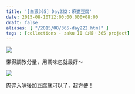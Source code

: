 ```yaml
---
title: '[白狼365] Day222：麻婆豆腐'
date: 2015-08-10T12:00:00.000+08:00
draft: false
aliases: [ "/2015/08/365-day222.html" ]
tags : [collections - zaku II 白狼・365 project]
---
```


[![](https://farm1.staticflickr.com/310/20230806668_cb1ac068b7_z.jpg)](https://farm1.staticflickr.com/310/20230806668_cb1ac068b7_z.jpg)

懶得調教分量，用調味包就最好～  

[![](https://farm1.staticflickr.com/508/19797842953_16b2b30787_z.jpg)](https://farm1.staticflickr.com/508/19797842953_16b2b30787_z.jpg)

肉碎入味後加豆腐就可以了，超方便！